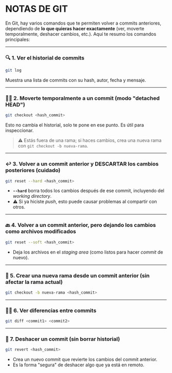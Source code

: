 # NOTAS DE GIT
En Git, hay varios comandos que te permiten volver a commits anteriores, dependiendo de **lo que quieras hacer exactamente** (ver, moverte temporalmente, deshacer cambios, etc.). Aquí te resumo los comandos principales:

---

### 🔍 1. **Ver el historial de commits**

```bash
git log
```

Muestra una lista de commits con su hash, autor, fecha y mensaje.

---

### 🚶‍♂️ 2. **Moverte temporalmente a un commit (modo "detached HEAD")**

```bash
git checkout <hash_commit>
```

Esto no cambia el historial, solo te pone en ese punto. Es útil para inspeccionar.

> ⚠️ Estás fuera de una rama; si haces cambios, crea una nueva rama con `git checkout -b nueva-rama`.

---

### ↩️ 3. **Volver a un commit anterior y DESCARTAR los cambios posteriores (cuidado)**

```bash
git reset --hard <hash_commit>
```

* **`--hard`** borra todos los cambios después de ese commit, incluyendo del *working directory*.
* ⚠️ Si ya hiciste *push*, esto puede causar problemas al compartir con otros.

---

### 🔙 4. **Volver a un commit anterior, pero dejando los cambios como archivos modificados**

```bash
git reset --soft <hash_commit>
```

* Deja los archivos en el *staging area* (como listos para hacer *commit* de nuevo).

---

### 👣 5. **Crear una nueva rama desde un commit anterior (sin afectar la rama actual)**

```bash
git checkout -b nueva-rama <hash_commit>
```

---

### 🕵️‍♂️ 6. **Ver diferencias entre commits**

```bash
git diff <commit1> <commit2>
```

---

### 🧽 7. **Deshacer un commit (sin borrar historial)**

```bash
git revert <hash_commit>
```

* Crea un nuevo commit que revierte los cambios del commit anterior.
* Es la forma "segura" de deshacer algo que ya está en remoto.
